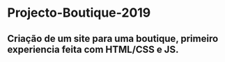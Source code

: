 # Projecto-Boutique-2019

## Criação de um site para uma boutique, primeiro experiencia feita com HTML/CSS e JS. 
